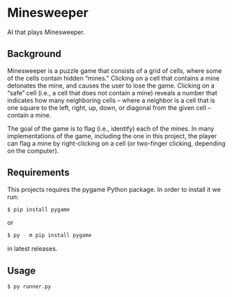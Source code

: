 # Minesweeper

AI that plays Minesweeper.

## Background

Minesweeper is a puzzle game that consists of a grid of cells, where some of the cells contain hidden “mines.” Clicking on a cell that contains a mine detonates the mine, and causes the user to lose the game. Clicking on a “safe” cell (i.e., a cell that does not contain a mine) reveals a number that indicates how many neighboring cells – where a neighbor is a cell that is one square to the left, right, up, down, or diagonal from the given cell – contain a mine.

The goal of the game is to flag (i.e., identify) each of the mines. In many implementations of the game, including the one in this project, the player can flag a mine by right-clicking on a cell (or two-finger clicking, depending on the computer).

## Requirements
This projects requires the pygame Python package.
In order to install it we run:

```bash
$ pip install pygame 
```

or

```bash
$ py - m pip install pygame
```

in latest releases.

## Usage

```bash
$ py runner.py
```


